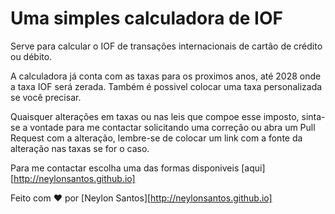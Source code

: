 # Uma simples calculadora de IOF

Serve para calcular o IOF de transações internacionais de cartão de crédito ou débito.

A calculadora já conta com as taxas para os proximos anos, até 2028 onde a taxa IOF será zerada. Também é possivel colocar uma taxa personalizada se você precisar.

Quaisquer alterações em taxas ou nas leis que compoe esse imposto, sinta-se a vontade para me contactar solicitando uma correção ou abra um Pull Request com a alteração, lembre-se de colocar um link com a fonte da alteração nas taxas se for o caso.

Para me contactar escolha uma das formas disponiveis [aqui][http://neylonsantos.github.io]

Feito com &#10084;&#65039; por [Neylon Santos][http://neylonsantos.github.io]